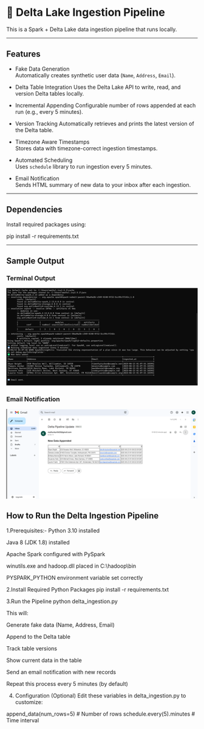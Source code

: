 # 🧪 Delta Lake Ingestion Pipeline

This is a Spark + Delta Lake data ingestion pipeline that runs locally.

---

## Features

-  Fake Data Generation  
  Automatically creates synthetic user data (`Name`, `Address`, `Email`).

-  Delta Table Integration
  Uses the Delta Lake API to write, read, and version Delta tables locally.

-  Incremental Appending
  Configurable number of rows appended at each run (e.g., every 5 minutes).

-  Version Tracking 
  Automatically retrieves and prints the latest version of the Delta table.

-  Timezone Aware Timestamps  
  Stores data with timezone-correct ingestion timestamps.

-  Automated Scheduling  
  Uses `schedule` library to run ingestion every 5 minutes.

-  Email Notification  
  Sends HTML summary of new data to your inbox after each ingestion.

---

## Dependencies

Install required packages using:

pip install -r requirements.txt

---

## Sample Output

### Terminal Output

![Delta Table Output](Images/output_table.png)

### Email Notification

![Email Preview](Images/E-Mail_notification.png)

## How to Run the Delta Ingestion Pipeline
1.Prerequisites:-
Python 3.10 installed

Java 8 (JDK 1.8) installed

Apache Spark configured with PySpark

winutils.exe and hadoop.dll placed in C:\hadoop\bin

PYSPARK_PYTHON environment variable set correctly

2.Install Required Python Packages
pip install -r requirements.txt

3.Run the Pipeline
python delta_ingestion.py

This will:

Generate fake data (Name, Address, Email)

Append to the Delta table

Track table versions

Show current data in the table

Send an email notification with new records

Repeat this process every 5 minutes (by default)

4. Configuration (Optional)
Edit these variables in delta_ingestion.py to customize:

append_data(num_rows=5)    # Number of rows
schedule.every(5).minutes  # Time interval
